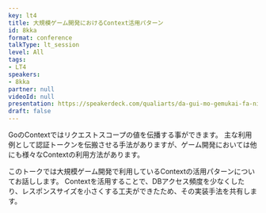 ```yaml
---
key: lt4
title: 大規模ゲーム開発におけるContext活用パターン
id: 8kka
format: conference
talkType: lt_session
level: All
tags:
- LT4
speakers:
- 8kka
partner: null
videoId: null
presentation: https://speakerdeck.com/qualiarts/da-gui-mo-gemukai-fa-niokerucontexthuo-yong-patan
draft: false
---
```

GoのContextではリクエストスコープの値を伝播する事ができます。
主な利用例として認証トークンを伝搬させる手法がありますが、ゲーム開発においては他にも様々なContextの利用方法があります。

このトークでは大規模ゲーム開発で利用しているContextの活用パターンについてお話しします。
Contextを活用することで、DBアクセス頻度を少なくしたり、レスポンスサイズを小さくする工夫ができたため、その実装手法を共有します。